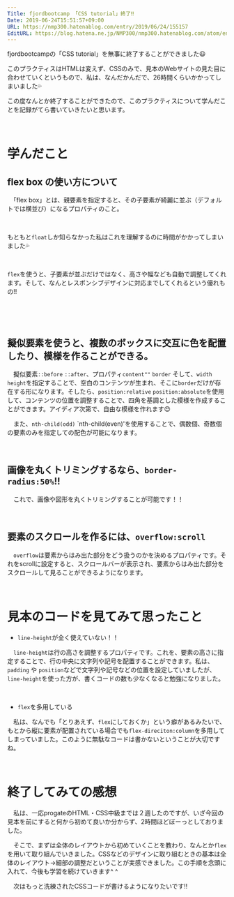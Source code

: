 ```yaml
---
Title: fjordbootcamp 「CSS tutorial」終了‼️
Date: 2019-06-24T15:51:57+09:00
URL: https://nmp300.hatenablog.com/entry/2019/06/24/155157
EditURL: https://blog.hatena.ne.jp/NMP300/nmp300.hatenablog.com/atom/entry/17680117127205853959
---
```


fjordbootcampの「CSS tutorial」を無事に終了することができました😃

このプラクティスはHTMLは変えず、CSSのみで、見本のWebサイトの見た目に合わせていくというもので、私は、なんだかんだで、26時間くらいかかってしまいました💦

この度なんとか終了することができたので、このプラクティスについて学んだことを記録がてら書いていきたいと思います。

 

# 学んだこと　

## flex box の使い方について

　「flex box」とは、親要素を指定すると、その子要素が綺麗に並ぶ（デフォルトでは横並び）になるプロパティのこと。

 

もともと`float`しか知らなかった私はこれを理解するのに時間がかかってしまいました💦

 

`flex`を使うと、子要素が並ぶだけではなく、高さや幅なども自動で調整してくれます。そして、なんとレスポンシブデザインに対応までしてくれるという優れもの‼️

 

 

## 擬似要素を使うと、複数のボックスに交互に色を配置したり、模様を作ることができる。

　擬似要素`::before` `::after`、プロパティ`content""` `border` そして、`width` `height`を指定することで、空白のコンテンツが生まれ、そこに`border`だけが存在する形になります。そしたら、`position:relative` `position:absolute`を使用して、コンテンツの位置を調整することで、四角を基調とした模様を作成することができます。アイディア次第で、自由な模様を作れます😍

　また、`nth-child(odd)` `nth-child(even)'を使用することで、偶数個、奇数個の要素のみを指定しての配色が可能になります。

 

## 画像を丸くトリミングするなら、`border-radius:50%`!!

　これで、画像や図形を丸くトリミングすることが可能です！！

 

## 要素のスクロールを作るには、`overflow:scroll`

　`overflow`は要素からはみ出た部分をどう扱うのかを決めるプロパティです。それをscrollに設定すると、スクロールバーが表示され、要素からはみ出た部分をスクロールして見ることができるようになります。

 

# 見本のコードを見てみて思ったこと

- `line-height`が全く使えていない！！

　`line-height`は行の高さを調整するプロパティです。これを、要素の高さに指定することで、行の中央に文字列や記号を配置することができます。私は、`padding` や `position`などで文字列や記号などの位置を設定していましたが、`line-height`を使った方が、書くコードの数も少なくなると勉強になりました。

 

- `flex`を多用している

　私は、なんでも「とりあえず、`flex`にしておくか」という癖があるみたいで、もとから縦に要素が配置されている場合でも`flex-direciton:column`を多用してしまっていました。このように無駄なコードは書かないということが大切ですね。

 

# 終了してみての感想

　私は、一応progateのHTML・CSS中級までは２週したのですが、いざ今回の見本を前にすると何から初めて良いか分からず、2時間ほどぼーっとしておりました。

　そこで、まずは全体のレイアウトから初めていくことを教わり、なんとか`flex`を用いて取り組んでいきました。CSSなどのデザインに取り組むときの基本は全体のレイアウト→細部の調整だということが実感できました。この手順を念頭に入れて、今後も学習を続けていきます^ ^

　次はもっと洗練されたCSSコードが書けるようになりたいです‼️

